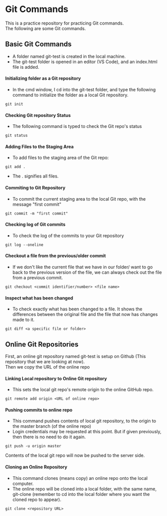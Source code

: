 # Git Commands
This is a practice repository for practicing Git commands. <br>
The following are some Git commands.

## Basic Git Commands
* A folder named git-test is created in the local machine.
* The git-test folder is opened in an editor (VS Code), and an index.html file is added.

#### Initializing folder as a Git repository
* In the cmd window, I cd into the git-test folder, and type the following command to initialize the folder as a local Git repository.
~~~~
git init
~~~~

#### Checking Git repository Status
* The following command is typed to check the Git repo's status
~~~~
git status
~~~~

#### Adding Files to the Staging Area
* To add files to the staging area of the Git repo:
~~~~
git add .
~~~~
* The . signifies all files.

#### Commiting to Git Repository
* To commit the current staging area to the local Git repo, with the message "first commit"
~~~~
git commit -m "first commit"
~~~~

#### Checking log of Git commits
* To check the log of the commits to your Git repository
~~~~
git log --oneline
~~~~


#### Checkout a file from the previous/older commit
* If we don't like the current file that we have in our folder/ want to go back to the previous version of the file, we can always check out the file from a previous commit.
~~~~
git checkout <commit identifier/number> <file name>
~~~~

#### Inspect what has been changed
* To check exactly what has been changed to a file. It shows the differences between the original file and the file that now has changes made to it.
~~~
git diff <a specific file or folder>
~~~

## Online Git Repositories
First, an online git repository named git-test is setup on Github (This repository that we are looking at now). <br>
Then we copy the URL of the online repo

#### Linking Local repository to Online Git repository
* This sets the local git repo's remote origin to the online GitHub repo.
~~~~
git remote add origin <URL of online repo>
~~~~

#### Pushing commits to online repo
* This command pushes contents of local git repository, to the origin to the master branch (of the online repo)
* Login credentials may be requested at this point. But if given previously, then there is no need to do it again.
~~~~
git push -u origin master
~~~~
Contents of the local git repo will now be pushed to the server side.

#### Cloning an Online Repository
* This command clones (means copy) an online repo onto the local computer.
* The online repo will be cloned into a local folder, with the same name, git-clone (remember to cd into the local folder where you want the cloned repo to appear).
~~~~
git clone <repository URL>
~~~~
